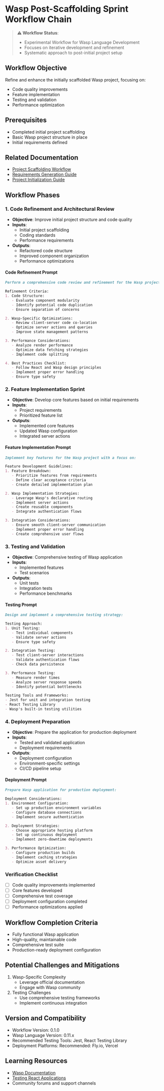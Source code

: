 # Wasp Post-Scaffolding Sprint Workflow Chain

> **⚠️ Workflow Status**: 
> - Experimental Workflow for Wasp Language Development
> - Focuses on iterative development and refinement
> - Systematic approach to post-initial project setup

## Workflow Objective
Refine and enhance the initially scaffolded Wasp project, focusing on:
- Code quality improvements
- Feature implementation
- Testing and validation
- Performance optimization

## Prerequisites
- Completed initial project scaffolding
- Basic Wasp project structure in place
- Initial requirements defined

## Related Documentation
- [Project Scaffolding Workflow](project-scaffolding-sprint-workflow-chain.md)
- [Requirements Generation Guide](../requirements/wasp-requirements-generation-guide.md)
- [Project Initialization Guide](../initialization/wasp-project-initialization-guide.md)

## Workflow Phases

### 1. Code Refinement and Architectural Review
- **Objective**: Improve initial project structure and code quality
- **Inputs**:
  - Initial project scaffolding
  - Coding standards
  - Performance requirements
- **Outputs**:
  - Refactored code structure
  - Improved component organization
  - Performance optimizations

#### Code Refinement Prompt
```markdown
Perform a comprehensive code review and refinement for the Wasp project:

Refinement Criteria:
1. Code Structure:
   - Evaluate component modularity
   - Identify potential code duplication
   - Ensure separation of concerns

2. Wasp-Specific Optimizations:
   - Review client-server code co-location
   - Optimize server actions and queries
   - Improve state management patterns

3. Performance Considerations:
   - Analyze render performance
   - Optimize data fetching strategies
   - Implement code splitting

4. Best Practices Checklist:
   - Follow React and Wasp design principles
   - Implement proper error handling
   - Ensure type safety
```

### 2. Feature Implementation Sprint
- **Objective**: Develop core features based on initial requirements
- **Inputs**:
  - Project requirements
  - Prioritized feature list
- **Outputs**:
  - Implemented core features
  - Updated Wasp configuration
  - Integrated server actions

#### Feature Implementation Prompt
```markdown
Implement key features for the Wasp project with a focus on:

Feature Development Guidelines:
1. Feature Breakdown:
   - Prioritize features from requirements
   - Define clear acceptance criteria
   - Create detailed implementation plan

2. Wasp Implementation Strategies:
   - Leverage Wasp's declarative routing
   - Implement server actions
   - Create reusable components
   - Integrate authentication flows

3. Integration Considerations:
   - Ensure smooth client-server communication
   - Implement proper error handling
   - Create comprehensive user flows
```

### 3. Testing and Validation
- **Objective**: Comprehensive testing of Wasp application
- **Inputs**:
  - Implemented features
  - Test scenarios
- **Outputs**:
  - Unit tests
  - Integration tests
  - Performance benchmarks

#### Testing Prompt
```markdown
Design and implement a comprehensive testing strategy:

Testing Approach:
1. Unit Testing:
   - Test individual components
   - Validate server actions
   - Ensure type safety

2. Integration Testing:
   - Test client-server interactions
   - Validate authentication flows
   - Check data persistence

3. Performance Testing:
   - Measure render times
   - Analyze server response speeds
   - Identify potential bottlenecks

Testing Tools and Frameworks:
- Jest for unit and integration testing
- React Testing Library
- Wasp's built-in testing utilities
```

### 4. Deployment Preparation
- **Objective**: Prepare the application for production deployment
- **Inputs**:
  - Tested and validated application
  - Deployment requirements
- **Outputs**:
  - Deployment configuration
  - Environment-specific settings
  - CI/CD pipeline setup

#### Deployment Prompt
```markdown
Prepare Wasp application for production deployment:

Deployment Considerations:
1. Environment Configuration:
   - Set up production environment variables
   - Configure database connections
   - Implement secure authentication

2. Deployment Strategies:
   - Choose appropriate hosting platform
   - Set up continuous deployment
   - Implement zero-downtime deployments

3. Performance Optimization:
   - Configure production builds
   - Implement caching strategies
   - Optimize asset delivery
```

### Verification Checklist
- [ ] Code quality improvements implemented
- [ ] Core features developed
- [ ] Comprehensive test coverage
- [ ] Deployment configuration completed
- [ ] Performance optimizations applied

## Workflow Completion Criteria
- Fully functional Wasp application
- High-quality, maintainable code
- Comprehensive test suite
- Production-ready deployment configuration

## Potential Challenges and Mitigations
1. Wasp-Specific Complexity
   - Leverage official documentation
   - Engage with Wasp community
2. Testing Challenges
   - Use comprehensive testing frameworks
   - Implement continuous integration

## Version and Compatibility
- Workflow Version: 0.1.0
- Wasp Language Version: 0.11.x
- Recommended Testing Tools: Jest, React Testing Library
- Deployment Platforms: Recommended: Fly.io, Vercel

## Learning Resources
- [Wasp Documentation](https://wasp-lang.dev/docs)
- [Testing React Applications](https://testing-library.com/docs/react-testing-library/intro/)
- Community forums and support channels

